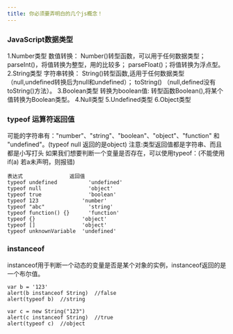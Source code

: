 ```yaml
---
title: 你必须要弄明白的几个js概念！
---
```


### JavaScript数据类型
1.Number类型
   数值转换：
    Number()转型函数，可以用于任何数据类型；
    parseInt()，将值转换为整型，用的比较多；
    parseFloat()；将值转换为浮点型。
2.String类型
   字符串转换：
    String()转型函数,适用于任何数据类型（null,undefined转换后为null和undefined）；
    toString() （null,defined没有toString()方法）。
3.Boolean类型
   转换为boolean值:
    转型函数Boolean(),将某个值转换为Boolean类型。
4.Null类型
5.Undefined类型
6.Object类型

### typeof 运算符返回值
可能的字符串有："number"、"string"、"boolean"、"object"、"function" 和 "undefined"。(typeof null 返回的是object)
注意:类型返回值都是字符串、而且都是小写打头
     如果我们想要判断一个变量是否存在，可以使用typeof：(不能使用if(a) 若a未声明，则报错)
```
表达式 	          返回值
typeof undefined 	      'undefined'
typeof null 	          'object'
typeof true 	          'boolean'
typeof 123 	            'number'
typeof "abc" 	          'string'
typeof function() {} 	  'function'
typeof {} 	            'object'
typeof [] 	            'object'
typeof unknownVariable 	'undefined'
```
### instanceof
 instanceof用于判断一个动态的变量是否是某个对象的实例，instanceof返回的是一个布尔值。
 ```
var b = '123'
alert(b instanceof String)  //false
alert(typeof b)  //string

var c = new String("123")
alert(c instanceof String)  //true
alert(typeof c)  //object
 ```